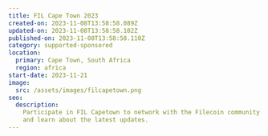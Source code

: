 ```yaml
---
title: FIL Cape Town 2023
created-on: 2023-11-08T13:58:58.089Z
updated-on: 2023-11-08T13:58:58.102Z
published-on: 2023-11-08T13:58:58.110Z
category: supported-sponsored
location:
  primary: Cape Town, South Africa
  region: africa
start-date: 2023-11-21
image:
  src: /assets/images/filcapetown.png
seo:
  description:
    Participate in FIL Capetown to network with the Filecoin community
    and learn about the latest updates.
---
```

